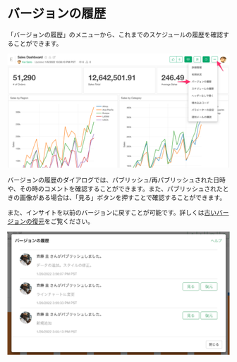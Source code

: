 # バージョンの履歴 



「バージョンの履歴」のメニューから、これまでのスケジュールの履歴を確認することができます。

![](images/version1_ja.png)

バージョンの履歴のダイアログでは、パブリッシュ/再パブリッシュされた日時や、その時のコメントを確認することができます。また、パブリッシュされたときの画像がある場合は、「見る」ボタンを押すことで確認することができます。


また、インサイトを以前のバージョンに戻すことが可能です。詳しくは[古いバージョンの復元](restore_ja.md)をご覧ください。


![](images/version2_ja.png)